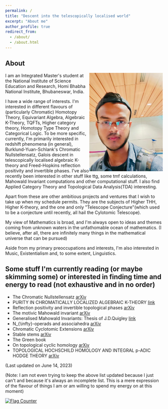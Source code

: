 ```yaml
---
permalink: /
title: "Descent into the telescopically localised world"
excerpt: "About me"
author_profile: true
redirect_from: 
  - /about/
  - /about.html
---
```



## About 



<p align="right">
   <img src="/images/im.jpg" align="right"  alt width="235px"/>
</p>

I am an Integrated Master's student at the National Institute of Science Education and Research, Homi Bhabha National Institute, Bhubaneswar, India.

I have a wide range of interests. I'm interested in different flavours of (particularly Chromatic) Homotopy Theory, Equivariant Algebra, Algebraic K-Theory, TQFTs, Higher category theory, Homotopy Type Theory and Categorical Logic. To be more specific, currently, I'm primarily interested in redshift phenomena (in general), Burklund-Yuan-Schlank's Chromatic Nullstellensatz, Galois descent in telescopically localised algebraic K-theory and Freed-Hopkins reflection positivity and invertible phases. I've also recently been interested in other stuff like ttg, some tmf calculations, Mahowald Invariant computations and other computational stuff. I also find Applied Category Theory and Topological Data Analysis(TDA) interesting.

Apart from these are other ambitious projects and ventures that I wish to take up when my schedule permits. They are the subjects of Higher THH, Higher K-theory, and the one and only "Telescope Conjecture"(which used to be a conjecture until recently, all hail the Cylotomic Telescope).

My view of Mathematics is broad, and I'm always open to ideas and themes coming from unknown waters in the unfathomable ocean of mathematics. (I believe, after all, there are infinitely many things in the mathematical universe that can be pursued) 


Aside from my primary preoccupations and interests, I'm also interested in Music, Existentialism and, to some extent, Linguistics.



## Some stuff I'm currently reading (or maybe skimming some) or interested in finding time and energy to read (not exhaustive and in no order) 

* The Chromatic Nullstellensatz [arXiv](https://arxiv.org/abs/2207.09929)
* PURITY IN CHROMATICALLY LOCALIZED ALGEBRAIC K-THEORY [link](https://people.math.rochester.edu/faculty/doug/otherpapers/LMMT.pdf)
* Reflection positivity and invertible topological phases [arXiv](https://arxiv.org/abs/1604.06527)
* The motivic Mahowald invariant [arXiv](https://arxiv.org/abs/1801.06035)
* Generalised Mahowald Invariants: Thesis of J.D.Quigley [link](https://curate.nd.edu/downloads/und:q524jm24d1z)
* N_{\infty}-operads and associahedra [arXiv](https://arxiv.org/abs/1905.03797) 
* Chromatic Cyclotomic Extensions [arXiv](https://arxiv.org/abs/2103.02471)
* Stable stems [arXiv](https://arxiv.org/abs/1407.8418)
* The Green book 
* On topological cyclic homology [arXiv](https://arxiv.org/abs/1707.01799)
* TOPOLOGICAL HOCHSCHILD HOMOLOGY AND INTEGRAL p-ADIC HODGE THEORY [arXiv](https://arxiv.org/abs/1802.03261)




(Last updated on June 14, 2023)

(Note: I am not even trying to keep the above list updated because I just can't and because it's always an incomplete list. This is a mere expression of the flavour of things I am or am willing to spend my energy on at this moment) 




<a href="https://info.flagcounter.com/VgVX"><img src="https://s01.flagcounter.com/count/VgVX/bg_FF5959/txt_000000/border_52ABCC/columns_1/maxflags_5/viewers_0/labels_1/pageviews_0/flags_0/percent_0/" alt="Flag Counter" border="0"></a>
